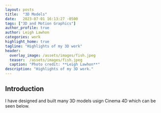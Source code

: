 ```yaml
---
layout: posts
title:  "3D Models"
date:   2023-07-01 16:13:27 -0500
tags: ["3D and Motion Graphics"]
author_profile: true
author: Leigh Lawhon
categories: work
highlight_home: true
tagline: "Highlights of my 3D work"
header:
  overlay_image: /assets/images/fish.jpeg
  teaser:  /assets/images/fish.jpeg
  caption: "Photo credit: **Leigh Lawhon**"
description: "Highlights of my 3D work."
---
```


## Introduction
I have designed and built many 3D models usign Cinema 4D which can be seen below.

<div id="nanogallery2"></div>
<script>
  $("#nanogallery2").nanogallery2({
  // ### gallery settings ###
  thumbnailHeight:  150,
  thumbnailWidth:   150,
  itemsBaseURL:     '/assets/images/',

  // ### gallery content ###
  items: [
      { src: 'fish.jpeg', srct: 'fish.jpeg' },
      { src: 'gyro.jpeg', srct: 'gyro.jpeg' },
      { src: 'i.jpeg', srct: 'i.jpeg' },
      { src: 'magazone_stand.jpeg', srct: 'magazone_stand.jpeg' },
      { src: 'probe.jpeg', srct: 'probe.jpeg' },

  ]
});
</script>